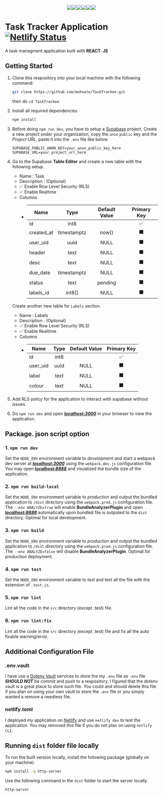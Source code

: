 <div align="center" style='display:flex; justify-content:center'>
  <img src='https://img.shields.io/badge/javascript-%23323330.svg?style=for-the-badge&logo=javascript&logoColor=%23F7DF1E' />
  <img src='https://img.shields.io/badge/react-%2320232a.svg?style=for-the-badge&logo=react&logoColor=%2361DAFB' />
  <img src="https://img.shields.io/badge/Babel-F9DC3e?style=for-the-badge&logo=babel&logoColor=black" />
  <img src="https://img.shields.io/badge/webpack-5299c7.svg?style=for-the-badge&logo=webpack&logoColor=white" />
  <img src="https://img.shields.io/badge/dotenv-000000?style=for-the-badge&logo=dotenv" />
  <img src='https://img.shields.io/badge/Netlify-00C7B7?style=for-the-badge&logo=netlify&logoColor=white' />
</div>

# Task Tracker Application [![Netlify Status](https://api.netlify.com/api/v1/badges/e8c2b072-4c30-4226-8bbf-9206b3b837b6/deploy-status)](https://app.netlify.com/sites/tasktrackee/deploys)

A task managment application built with **REACT. JS**

## Getting Started

1. Clone this respository into your local machine with the following command:

   ```bash
   git clone https://github.com/mohnate/TaskTrackee.git
   ```

   then do `cd TaskTrackee`

2. Install all required dependencies

   ```bash
   npm install
   ```

3. Before doing `npm run dev`, you have to setup a [Supabase](https://supabase.com/) project. Create a new project under your organization, copy the `anon` `public` key and the *Project URL*, paste it into the `.env` file like below.

    ``` .env
    SUPABASE_PUBLIC_ANON_KEY=your_anon_public_key_here
    SUPABASE_URL=your_project_url_here
    ```

4. Go to the Supabase **Table Editor** and create a new table with the following setup.

    - Name : Task
    - Description : (Optional)
    - ✅ Enable Row Level Security (RLS)
    - ✅ Enable Realtime
    - Columns
        - | Name         | Type         | Default Value |   Primary Key |
          |--------------|:------------:|:-------------:|:-------------:|
          | id           | int8         |               |            ✅ |
          | created_at   | timestamptz  | now()         |            ⬛ |
          | user_uid     | uuid         | NULL          |            ⬛ |
          | header       | text         | NULL          |            ⬛ |
          | desc         | text         | NULL          |            ⬛ |
          | due_date     | timestamptz  | NULL          |            ⬛ |
          | status       | text         | pending       |            ⬛ |
          | labels_id    | int8[]       | NULL          |            ⬛ |

    Create another new table for `Labels` section.

    - Name : Labels
    - Description : (Optional)
    - ✅ Enable Row Level Security (RLS)
    - ✅ Enable Realtime
    - Columns
        - | Name         | Type         | Default Value |   Primary Key |
          |--------------|:------------:|:-------------:|:-------------:|
          | id           | int8         |               |            ✅ |
          | user_uid     | uuid         | NULL          |            ⬛ |
          | label        | text         | NULL          |            ⬛ |
          | colour       | text         | NULL          |            ⬛ |

5. Add RLS policy for the application to interact with supabase without issues.

6. Do `npm run dev` and open ***[localhost:3000](http://localhost:3000)*** in your browser to view the application.

## Package. json script option

### 1. `npm run dev`

Set the `NODE_ENV` environment variable to *development* and start a webpack dev server at ***[localhost:3000](http://localhost:3000)*** using the `webpack.dev.js` configuration file. You may open ***[localhost:8888](http://localhost:8888)*** and visualized the bundle size of the application.

### 2. `npm run build-local`

Set the `NODE_ENV` environment variable to *production* and output the bundled application to `/dist` directory using the `webpack.prod.js` configuration file. The `--env ANALYZE=true` will enable **BundleAnalyzerPlugin** and open ***[localhost:8888](http://localhost:8888)*** automatically upon bundled file is outputed to the `dist` directory. Optimal for local development.

### 3. `npm run build`

Set the `NODE_ENV` environment variable to *production* and output the bundled application to `/dist` directory using the `webpack.prod.js` configuration file. The `--env ANALYZE=false` will disable **BundleAnalyzerPlugin**. Optimal for production deployment.

### 4. `npm run test`

Set the `NODE_ENV` environment variable to *test* and test all the file with the extension of `.test.js`.

### 5. `npm run lint`

Lint all the code in the `src` directory (except .test) file.

### 6. `npm run lint:fix`

Lint all the code in the `src` directory (except .test) file and fix all the auto fixable warning/error.

## Additional Configuration File

### .env.vault

I have use a [Dotenv Vault](https://www.dotenv.org/) services to store the my `.env` file as `.env` file ***SHOULD NOT*** be commit and push to a respository, I figured that the dotenv vault is a great place to store such file. You could and should delete this file if you plan on using your own vault to store the `.env` file or you simply wanted a remove a needless file.

### netlify.toml

I deployed my application on [Netlify](https://www.netlify.com/) and use `netlify dev` to test the application. You may removed this file if you do not plan on using `netlify CLI`.

## Running **`dist`** folder file locally

To run the built version locally, install the following package (globally on your machine).

```bash
npm install -g http-server
```

Use the following command in the `dist` folder to start the server locally.

```bash
http-server
```
